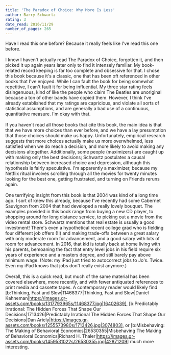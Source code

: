 ```yaml
---
title: 'The Paradox of Choice: Why More Is Less'
author: Barry Schwartz
rating: 3
date_read: 2016/11/29
number_of_pages: 265
---
```


Have I read this one before? Because it really feels like I've read this one before.<br/><br/>I know I haven't actually read The Paradox of Choice, forgotten it, and then picked it up again years later only to find it intensely familiar. My book-related record keeping is far too complete and obsessive for that. I chose this book because it's a classic, one that has been oft referenced in other books that I've enjoyed. While I can fault the book for being somewhat repetitive, I can't fault it for being influential. My three star rating feels disingenuous, kind of like the people who claim The Beatles are unoriginal because a ton of other bands have copied them. However, I think I've already established that my ratings are capricious, and violate all sorts of statistical assumptions, and are generally a bad use of a continuous, quantitative measure. I'm okay with that.<br/><br/>If you haven't read all those books that cite this book, the main idea is that that we have more choices than ever before, and we have a lay presumption that those choices should make us happy. Unfortunately, empirical research suggests that more choices actually make us more overwhelmed, less satisfied when we do reach a decision, and more likely to avoid making any decisions altogether. Additionally, some people (maximizers) are caught up with making only the best decisions; Schwartz postulates a causal relationship between increased choice and depression, although this hypothesis is fairly speculative. I'm apparently a maximizer, because my Netflix ritual involves scrolling through all the movies for twenty minutes looking for the best one, getting frustrated, and turning on Friends reruns again.<br/><br/>One terrifying insight from this book is that 2004 was kind of a long time ago. I sort of knew this already, because I've recently had some Cabernet Sauvignon from 2004 that had developed a really lovely bouquet. The examples provided in this book range from buying a new CD player, to shopping around for long distance service, to picking out a movie from the video rental store. Schwartz mentions that real estate is usually a good investment! There's even a hypothetical recent college grad who is fielding four different job offers (!!) and making trade-offs between a great salary with only moderate room for advancement, and a good salary with lots of room for advancement. In 2016, that kid is totally back at home living with his parents, bemoaning the fact that entry level jobs in his field require six years of experience and a masters degree, and still barely pay above minimum wage. (Note: my iPad just tried to autocorrect jobs to Jo's. Twice. Even my iPad knows that jobs don't really exist anymore.)<br/><br/>Overall, this is a quick read, but much of the same material has been covered elsewhere, more recently, and with fewer antiquated references to print media and cassette tapes. A contemporary reader would likely find [b:Thinking, Fast and Slow|11468377|Thinking, Fast and Slow|Daniel Kahneman|https://images.gr-assets.com/books/1317793965s/11468377.jpg|16402639], [b:Predictably Irrational: The Hidden Forces That Shape Our Decisions|1713426|Predictably Irrational  The Hidden Forces That Shape Our Decisions|Dan Ariely|https://images.gr-assets.com/books/1255573980s/1713426.jpg|3074803], or [b:Misbehaving: The Making of Behavioral Economics|26530355|Misbehaving  The Making of Behavioral Economics|Richard H. Thaler|https://images.gr-assets.com/books/1459531022s/26530355.jpg|42871209] much more interesting.